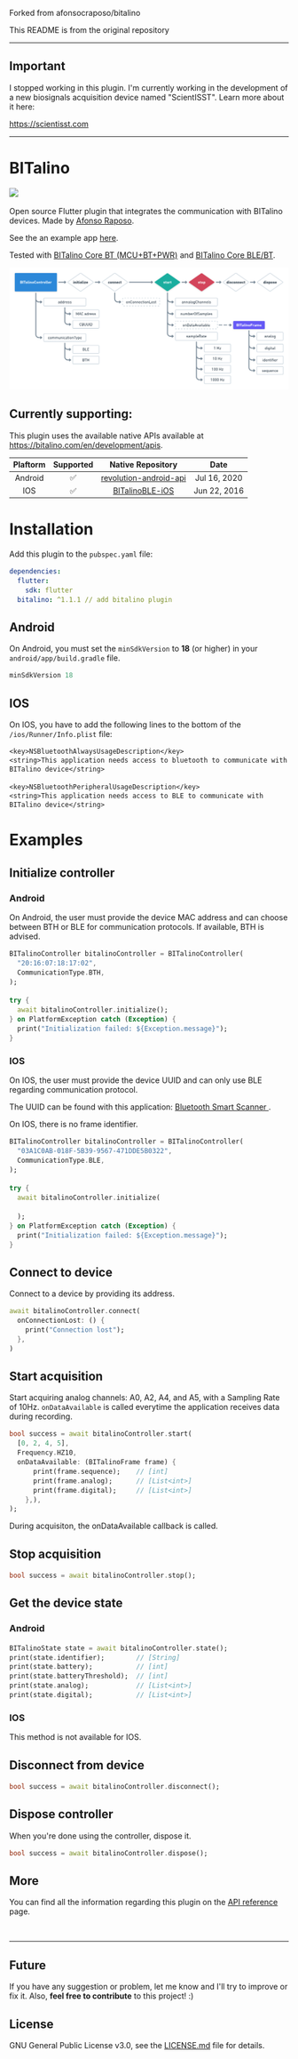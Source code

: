 Forked from afonsocraposo/bitalino

This README is from the original repository

---

## Important

I stopped working in this plugin. I'm currently working in the development of a new biosignals acquisition device named "ScientISST". Learn more about it here:

https://scientisst.com

---

# BITalino
<p>
  <img src="https://img.shields.io/badge/version-2.0.1-blue.svg" />
</p>

Open source Flutter plugin that integrates the communication with BITalino devices.
Made by [Afonso Raposo](https://afonsoraposo.com).

See the an example app [here](https://github.com/Afonsocraposo/buttons_tabbar/tree/master/example/example.dart).

Tested with [BITalino Core BT (MCU+BT+PWR)](https://plux.info/bitalino-components/24-bitalino-revolution-core-mcubtpwr-810121705.html) and [BITalino Core BLE/BT](https://plux.info/bitalino-components/25-bitalino-revolution-core-mcublepwr-810121706.html).

![Work flow scheme](https://raw.githubusercontent.com/Afonsocraposo/bitalino/master/doc/images/work-flow.png)

## Currently supporting:

This plugin uses the available native APIs available at https://bitalino.com/en/development/apis.

| Plaftorm | Supported |                                 Native Repository                                 |     Date     |
| :------: | :-------: | :-------------------------------------------------------------------------------: | :----------: |
| Android  |     ✅     | [revolution-android-api](https://github.com/BITalinoWorld/revolution-android-api) | Jul 16, 2020 |
|   IOS    |     ✅     |         [BITalinoBLE-iOS](https://github.com/jasminnisic/BITalinoBLE-iOS)         | Jun 22, 2016 |

# Installation

Add this plugin to the `pubspec.yaml` file:

```yaml
dependencies:
  flutter:
    sdk: flutter
  bitalino: ^1.1.1 // add bitalino plugin
```

## Android
On Android, you must set the `minSdkVersion` to **18** (or higher) in your `android/app/build.gradle` file.

```gradle
minSdkVersion 18
```

## IOS

On IOS, you have to add the following lines to the bottom of the `/ios/Runner/Info.plist` file:
```plist
<key>NSBluetoothAlwaysUsageDescription</key>
<string>This application needs access to bluetooth to communicate with BITalino device</string>

<key>NSBluetoothPeripheralUsageDescription</key>
<string>This application needs access to BLE to communicate with BITalino device</string>
```

# Examples

## Initialize controller


### Android

On Android, the user must provide the device MAC address and can choose between BTH or BLE for communication protocols. If available, BTH is advised.

```dart
BITalinoController bitalinoController = BITalinoController(
  "20:16:07:18:17:02",
  CommunicationType.BTH,
);

try {
  await bitalinoController.initialize();
} on PlatformException catch (Exception) {
  print("Initialization failed: ${Exception.message}");
}
```

### IOS

On IOS, the user must provide the device UUID and can only use BLE regarding communication protocol.

The UUID can be found with this application: [Bluetooth Smart Scanner ](https://apps.apple.com/pt/app/bluetooth-smart-scanner/id509978131).

On IOS, there is no frame identifier.

```dart
BITalinoController bitalinoController = BITalinoController(
  "03A1C0AB-018F-5B39-9567-471DDE5B0322",
  CommunicationType.BLE,
);

try {
  await bitalinoController.initialize(
    
  );
} on PlatformException catch (Exception) {
  print("Initialization failed: ${Exception.message}");
}
```

## Connect to device
Connect to a device by providing its address.
```dart
await bitalinoController.connect(
  onConnectionLost: () {
    print("Connection lost");
  },
)
```

## Start acquisition
Start acquiring analog channels: A0, A2, A4, and A5, with a Sampling Rate of 10Hz.
`onDataAvailable` is called everytime the application receives data during recording.

```dart
bool success = await bitalinoController.start(
  [0, 2, 4, 5],
  Frequency.HZ10,
  onDataAvailable: (BITalinoFrame frame) {
      print(frame.sequence);    // [int]
      print(frame.analog);      // [List<int>]
      print(frame.digital);     // [List<int>]
    },),
);
```
During acquisiton, the onDataAvailable callback is called.

## Stop acquisition
```dart
bool success = await bitalinoController.stop();
```

## Get the device state

### Android
```dart
BITalinoState state = await bitalinoController.state();
print(state.identifier);        // [String]
print(state.battery);           // [int]
print(state.batteryThreshold);  // [int]
print(state.analog);            // [List<int>]
print(state.digital);           // [List<int>]
```

### IOS
This method is not available for IOS.

## Disconnect from device
```dart
bool success = await bitalinoController.disconnect();
```

## Dispose controller
When you're done using the controller, dispose it.
```dart
bool success = await bitalinoController.dispose();
```

## More

You can find all the information regarding this plugin on the [API reference](https://pub.dev/documentation/bitalino/latest/) page.

<br>

---

## Future

If you have any suggestion or problem, let me know and I'll try to improve or fix it.
Also, **feel free to contribute** to this project! :)

## License

GNU General Public License v3.0, see the [LICENSE.md](https://github.com/Afonsocraposo/bitalino/tree/master/LICENSE) file for details.




